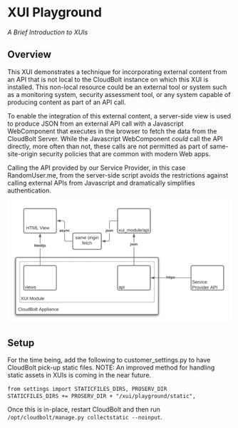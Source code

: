 # XUI Playground
_A Brief Introduction to XUIs_

## Overview
This XUI demonstrates a technique for incorporating external content from an API that is not local to the CloudBolt
instance on which this XUI is installed. This non-local resource could be an external tool or system such as a 
monitoring system, security assessment tool, or any system capable of producing content as part of an API call.

To enable the integration of this external content, a server-side view is used to produce JSON from an external API
call with a Javascript WebComponent that executes in the browser to fetch the data from the CloudBolt Server. While
the Javascript WebComponent _could_ call the API directly, more often than not, these calls are not permitted as
part of same-site-origin security policies that are common with modern Web apps.

Calling the API provided by our Service Provider, in this case RandomUser.me, from the server-side script avoids the
restrictions against calling external APIs from Javascript and dramatically simplifies authentication. 

![](docs/image003.png)

## Setup
For the time being, add the following to customer_settings.py to have CloudBolt pick-up static files. NOTE: An improved
method for handling static assets in XUIs is coming in the near future.

```
from settings import STATICFILES_DIRS, PROSERV_DIR
STATICFILES_DIRS += PROSERV_DIR + "/xui/playground/static",
```

Once this is in-place, restart CloudBolt and then run `/opt/cloudbolt/manage.py collectstatic --noinput`.
